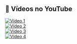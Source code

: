 ## 🎥 Vídeos no YouTube

[![Vídeo 1](https://img.youtube.com/vi/kMbpWzQI9FM/0.jpg)](https://youtu.be/kMbpWzQI9FM)  
[![Vídeo 2](https://img.youtube.com/vi/_dVaGnHGbzs/0.jpg)](https://youtu.be/_dVaGnHGbzs)  
[![Vídeo 3](https://img.youtube.com/vi/LiTsS9EQEN0/0.jpg)](https://youtu.be/LiTsS9EQEN0)  
[![Vídeo 4](https://img.youtube.com/vi/J08VaQHi4pM/0.jpg)](https://youtu.be/J08VaQHi4pM)

